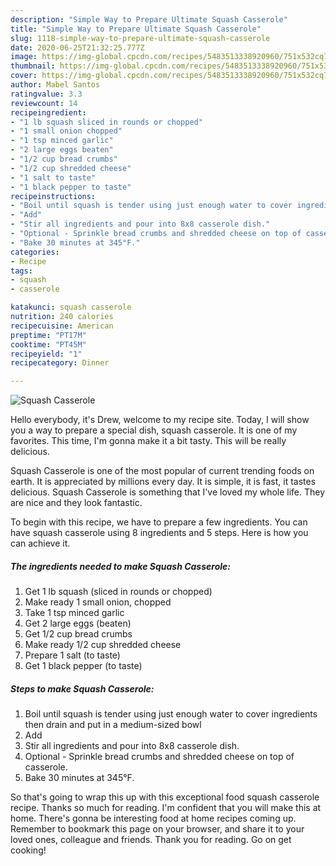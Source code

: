 ```yaml
---
description: "Simple Way to Prepare Ultimate Squash Casserole"
title: "Simple Way to Prepare Ultimate Squash Casserole"
slug: 1118-simple-way-to-prepare-ultimate-squash-casserole
date: 2020-06-25T21:32:25.777Z
image: https://img-global.cpcdn.com/recipes/5483513338920960/751x532cq70/squash-casserole-recipe-main-photo.jpg
thumbnail: https://img-global.cpcdn.com/recipes/5483513338920960/751x532cq70/squash-casserole-recipe-main-photo.jpg
cover: https://img-global.cpcdn.com/recipes/5483513338920960/751x532cq70/squash-casserole-recipe-main-photo.jpg
author: Mabel Santos
ratingvalue: 3.3
reviewcount: 14
recipeingredient:
- "1 lb squash sliced in rounds or chopped"
- "1 small onion chopped"
- "1 tsp minced garlic"
- "2 large eggs beaten"
- "1/2 cup bread crumbs"
- "1/2 cup shredded cheese"
- "1 salt to taste"
- "1 black pepper to taste"
recipeinstructions:
- "Boil until squash is tender using just enough water to cover ingredients then drain and put in a medium-sized bowl"
- "Add"
- "Stir all ingredients and pour into 8x8 casserole dish."
- "Optional - Sprinkle bread crumbs and shredded cheese on top of casserole."
- "Bake 30 minutes at 345°F."
categories:
- Recipe
tags:
- squash
- casserole

katakunci: squash casserole 
nutrition: 240 calories
recipecuisine: American
preptime: "PT17M"
cooktime: "PT45M"
recipeyield: "1"
recipecategory: Dinner

---
```



![Squash Casserole](https://img-global.cpcdn.com/recipes/5483513338920960/751x532cq70/squash-casserole-recipe-main-photo.jpg)

Hello everybody, it's Drew, welcome to my recipe site. Today, I will show you a way to prepare a special dish, squash casserole. It is one of my favorites. This time, I'm gonna make it a bit tasty. This will be really delicious.



Squash Casserole is one of the most popular of current trending foods on earth. It is appreciated by millions every day. It is simple, it is fast, it tastes delicious. Squash Casserole is something that I've loved my whole life. They are nice and they look fantastic.


To begin with this recipe, we have to prepare a few ingredients. You can have squash casserole using 8 ingredients and 5 steps. Here is how you can achieve it.

<!--inarticleads1-->

##### The ingredients needed to make Squash Casserole:

1. Get 1 lb squash (sliced in rounds or chopped)
1. Make ready 1 small onion, chopped
1. Take 1 tsp minced garlic
1. Get 2 large eggs (beaten)
1. Get 1/2 cup bread crumbs
1. Make ready 1/2 cup shredded cheese
1. Prepare 1 salt (to taste)
1. Get 1 black pepper (to taste)




<!--inarticleads2-->

##### Steps to make Squash Casserole:

1. Boil until squash is tender using just enough water to cover ingredients then drain and put in a medium-sized bowl
1. Add
1. Stir all ingredients and pour into 8x8 casserole dish.
1. Optional - Sprinkle bread crumbs and shredded cheese on top of casserole.
1. Bake 30 minutes at 345°F.




So that's going to wrap this up with this exceptional food squash casserole recipe. Thanks so much for reading. I'm confident that you will make this at home. There's gonna be interesting food at home recipes coming up. Remember to bookmark this page on your browser, and share it to your loved ones, colleague and friends. Thank you for reading. Go on get cooking!
